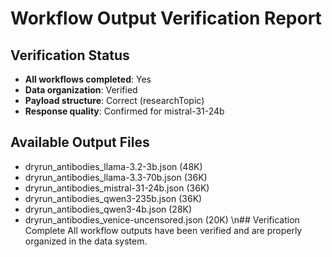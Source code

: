 # Workflow Output Verification Report

## Verification Status

- **All workflows completed**: Yes
- **Data organization**: Verified
- **Payload structure**: Correct (researchTopic)
- **Response quality**: Confirmed for mistral-31-24b

## Available Output Files

- dryrun_antibodies_llama-3.2-3b.json (48K)
- dryrun_antibodies_llama-3.3-70b.json (36K)
- dryrun_antibodies_mistral-31-24b.json (36K)
- dryrun_antibodies_qwen3-235b.json (36K)
- dryrun_antibodies_qwen3-4b.json (28K)
- dryrun_antibodies_venice-uncensored.json (20K)
\n## Verification Complete
All workflow outputs have been verified and are properly organized in the data system.
